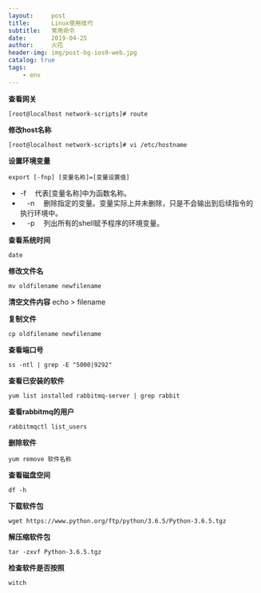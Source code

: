 ```yaml
---
layout:     post
title:      Linux使用技巧
subtitle:   常用命令
date:       2019-04-25
author:     火花
header-img: img/post-bg-ios9-web.jpg
catalog: true
tags:
    - env
---
```

**查看网关**

	[root@localhost network-scripts]# route
**修改host名称**

	[root@localhost network-scripts]# vi /etc/hostname
**设置环境变量**

	export [-fnp] [变量名称]=[变量设置值]

-  -f 　代表[变量名称]中为函数名称。 
- 　-n 　删除指定的变量。变量实际上并未删除，只是不会输出到后续指令的执行环境中。 
- 　-p 　列出所有的shell赋予程序的环境变量。

**查看系统时间**

	date

**修改文件名**

	mv oldfilename newfilename

**清空文件内容**
	echo > filename 

**复制文件**

	cp oldfilename newfilename

**查看端口号**

	ss -ntl | grep -E "5000|9292"


**查看已安装的软件**

	yum list installed rabbitmq-server | grep rabbit

**查看rabbitmq的用户**

	rabbitmqctl list_users

**删除软件**

	yum remove 软件名称

**查看磁盘空间**

	df -h

**下载软件包**
	
	wget https://www.python.org/ftp/python/3.6.5/Python-3.6.5.tgz

**解压缩软件包**

	tar -zxvf Python-3.6.5.tgz

**检查软件是否按照**

	witch












